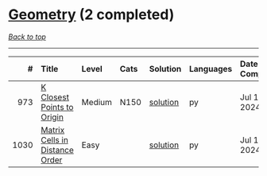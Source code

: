 # [Geometry](<https://leetcode.com/tag/Geometry/>) (2 completed)

*[Back to top](<../../README.md>)*

------

|    # | Title                                                                                            | Level   | Cats   | Solution                                                  | Languages   | Date Complete   |
|-----:|:-------------------------------------------------------------------------------------------------|:--------|:-------|:----------------------------------------------------------|:------------|:----------------|
|  973 | [K Closest Points to Origin](<https://leetcode.com/problems/k-closest-points-to-origin>)         | Medium  | N150   | [solution](<../_973. K Closest Points to Origin.md>)      | py          | Jul 10, 2024    |
| 1030 | [Matrix Cells in Distance Order](<https://leetcode.com/problems/matrix-cells-in-distance-order>) | Easy    |        | [solution](<../_1030. Matrix Cells in Distance Order.md>) | py          | Jul 10, 2024    |